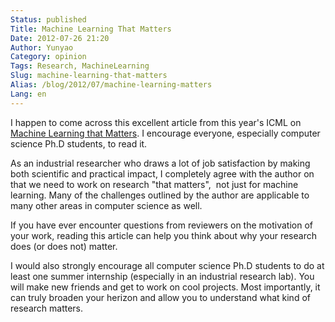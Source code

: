 ```yaml
---
Status: published
Title: Machine Learning That Matters
Date: 2012-07-26 21:20
Author: Yunyao
Category: opinion
Tags: Research, MachineLearning
Slug: machine-learning-that-matters
Alias: /blog/2012/07/machine-learning-matters
Lang: en
---
```


I happen to come across this excellent article from this year's ICML on [Machine Learning that Matters](https://www.wkiri.com/research/papers/wagstaff-MLmatters-12.pdf). I encourage everyone, especially computer science Ph.D students, to read it.

As an industrial researcher who draws a lot of job satisfaction by making both scientific and practical impact, I completely agree with the author on that we need to work on research "that matters",  not just for machine learning. Many of the challenges outlined by the author are applicable to many other areas in computer science as well. 

If you have ever encounter questions from reviewers on the motivation of your work, reading this article can help you think about why your research does (or does not) matter.

I would also strongly encourage all computer science Ph.D students to do at least one summer internship (especially in an industrial research lab). You will make new friends and get to work on cool projects. Most importantly, it can truly broaden your herizon and allow you to understand what kind of research matters.
